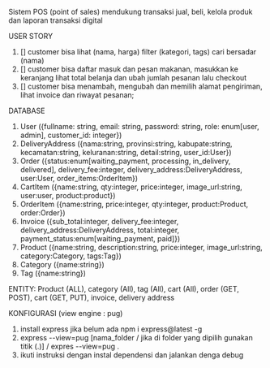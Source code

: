 Sistem POS (point of sales) mendukung transaksi jual, beli, kelola produk dan laporan transaksi digital

USER STORY

1. [] customer bisa lihat (nama, harga) filter (kategori, tags) cari bersadar (nama)
2. [] customer bisa daftar masuk dan pesan makanan, masukkan ke keranjang lihat total belanja dan ubah jumlah pesanan lalu checkout
3. [] customer bisa menambah, mengubah dan memilih alamat pengiriman, lihat invoice dan riwayat pesanan;

DATABASE

1. User ({fullname: string, email: string, password: string, role: enum[user, admin], customer_id: integer})
2. DeliveryAddress ({nama:string, provinsi:string, kabupate:string, kecamatan:string, keluranan:string, detail:string, user_id:User})
3. Order ({status:enum[waiting_payment, processing, in_delivery, delivered], delivery_fee:integer, delivery_address:DeliveryAddress, user:User, order_items:OrderItem})
4. CartItem ({name:string, qty:integer, price:integer, image_url:string, user:user, product:product})
5. OrderItem ({name:string, price:integer, qty:integer, product:Product, order:Order})
6. Invoice ({sub_total:integer, delivery_fee:integer, delivery_address:DeliveryAddress, total:integer, payment_status:enum[waiting_payment, paid]})
7. Product ({name:string, description:string, price:integer, image_url:string, category:Category, tags:Tag})
8. Category ({name:string})
9. Tag ({name:string})

ENTITY: Product (ALL), category (All), tag (All), cart (All), order (GET, POST), cart (GET, PUT), invoice, delivery address

KONFIGURASI (view engine : pug)

1. install express jika belum ada npm i express@latest -g
2. express --view=pug [nama_folder / jika di folder yang dipilih gunakan titik (.)] / expres --view=pug .
3. ikuti instruksi dengan instal dependensi dan jalankan denga debug
